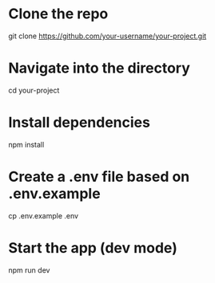 # Clone the repo
git clone https://github.com/your-username/your-project.git

# Navigate into the directory
cd your-project

# Install dependencies
npm install

# Create a .env file based on .env.example
cp .env.example .env

# Start the app (dev mode)
npm run dev
